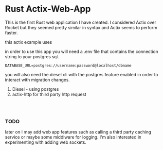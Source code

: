 # Rust Actix-Web-App 


This is the first Rust web application I have created.  I considered Actix over Rocket but they seemed pretty similar in syntax and Actix seems to perform faster.

this actix example uses


in order to use this app you will need a .env file that contains the connection string to your postgres sql.

```DATABASE_URL=postgres://username:password@localhost/dbname```


you will also need the diesel cli with the postgres feature enabled in order to interact with migration changes.

1. Diesel - using postgres
2. actix-http for third party http request

<br/>
<br/>

### TODO
later on I may add web app features such as calling a third party caching service or maybe some middlware for logging.  I'm also interested in experimenting with adding web sockets.
